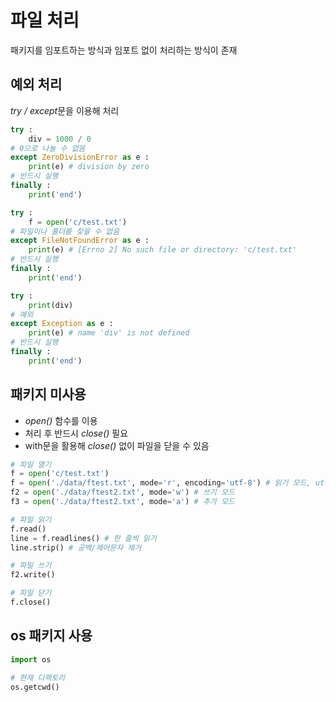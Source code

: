 # 파일 처리
패키지를 임포트하는 방식과 임포트 없이 처리하는 방식이 존재

## 예외 처리
*try / except*문을 이용해 처리
```python
try :
    div = 1000 / 0 
# 0으로 나눌 수 없음
except ZeroDivisionError as e :
    print(e) # division by zero
# 반드시 실행
finally :
    print('end')

try :
    f = open('c/test.txt')
# 파일이나 폴더를 찾을 수 없음
except FileNotFoundError as e :
    print(e) # [Errno 2] No such file or directory: 'c/test.txt'
# 반드시 실행
finally :
    print('end')

try :
    print(div)
# 예외
except Exception as e :
    print(e) # name 'div' is not defined
# 반드시 실행
finally :
    print('end')
```

## 패키지 미사용
- *open()* 함수를 이용
- 처리 후 반드시 *close()* 필요
- with문을 활용해 *close()* 없이 파일을 닫을 수 있음
```python
# 파일 열기
f = open('c/test.txt')
f = open('./data/ftest.txt', mode='r', encoding='utf-8') # 읽기 모드, utf-8로 인코딩
f2 = open('./data/ftest2.txt', mode='w') # 쓰기 모드
f3 = open('./data/ftest2.txt', mode='a') # 추가 모드

# 파일 읽기
f.read()
line = f.readlines() # 한 줄씩 읽기
line.strip() # 공백/제어문자 제거

# 파일 쓰기
f2.write()

# 파일 닫기
f.close()
```

## os 패키지 사용
```python
import os

# 현재 디렉토리
os.getcwd()
```